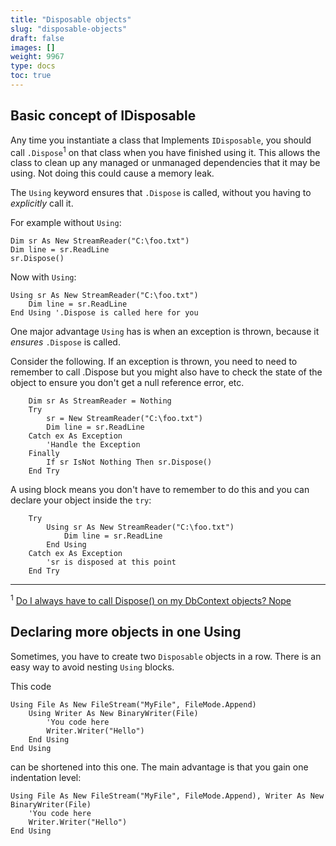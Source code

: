 ```yaml
---
title: "Disposable objects"
slug: "disposable-objects"
draft: false
images: []
weight: 9967
type: docs
toc: true
---
```


## Basic concept of IDisposable
Any time you instantiate a class that Implements `IDisposable`, you should call `.Dispose`<sup>1</sup> on that class when you have finished using it. This allows the class to clean up any managed or unmanaged dependencies that it may be using. Not doing this could cause a memory leak.

The `Using` keyword ensures that `.Dispose` is called, without you having to *explicitly* call it.

For example without `Using`:

    Dim sr As New StreamReader("C:\foo.txt")
    Dim line = sr.ReadLine
    sr.Dispose()    

Now with `Using`:

    Using sr As New StreamReader("C:\foo.txt")
        Dim line = sr.ReadLine
    End Using '.Dispose is called here for you

One major advantage `Using` has is when an exception is thrown, because it *ensures* `.Dispose` is called.

Consider the following. If an exception is thrown, you need to need to remember to call .Dispose but you might also have to check the state of the object to ensure you don't get a null reference error, etc.

        Dim sr As StreamReader = Nothing
        Try
            sr = New StreamReader("C:\foo.txt")
            Dim line = sr.ReadLine
        Catch ex As Exception
            'Handle the Exception
        Finally
            If sr IsNot Nothing Then sr.Dispose()
        End Try

A using block means you don't have to remember to do this and you can declare your object inside the `try`:

        Try
            Using sr As New StreamReader("C:\foo.txt")
                Dim line = sr.ReadLine
            End Using
        Catch ex As Exception
            'sr is disposed at this point
        End Try

---
<sup>1</sup> [Do I always have to call Dispose() on my DbContext objects? Nope][1]


  [1]: http://blog.jongallant.com/2012/10/do-i-have-to-call-dispose-on-dbcontext.html

## Declaring more objects in one Using
Sometimes, you have to create two `Disposable` objects in a row. There is an easy way to avoid nesting `Using` blocks.

This code

    Using File As New FileStream("MyFile", FileMode.Append)
        Using Writer As New BinaryWriter(File)
            'You code here
            Writer.Writer("Hello")
        End Using
    End Using

can be shortened into this one. The main advantage is that you gain one indentation level:

    Using File As New FileStream("MyFile", FileMode.Append), Writer As New BinaryWriter(File)
        'You code here
        Writer.Writer("Hello")
    End Using

